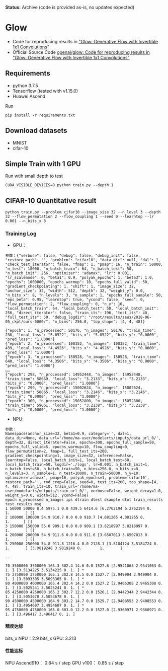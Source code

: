 **Status:** Archive (code is provided as-is, no updates expected)

# Glow

- Code for reproducing results in ["Glow: Generative Flow with Invertible 1x1 Convolutions"](https://d4mucfpksywv.cloudfront.net/research-covers/glow/paper/glow.pdf)
- Official Source Code [openai/glow: Code for reproducing results in "Glow: Generative Flow with Invertible 1x1 Convolutions"](https://github.com/openai/glow)

## Requirements

 - python 3.7.5
 - Tensorflow (tested with v1.15.0)
 - Huawei Ascend

Run
```
pip install -r requirements.txt
```

## Download datasets
- MNIST
- cifar-10


## Simple Train with 1 GPU

Run wtih small depth to test
```
CUDA_VISIBLE_DEVICES=0 python train.py --depth 1
```


## CIFAR-10 Quantitative result

```
python train.py --problem cifar10 --image_size 32 --n_level 3 --depth 32 --flow_permutation 2 --flow_coupling 1 --seed 0 --learntop --lr 0.001 --n_bits_x 8
```

### Training Log


- GPU：
````
参数：{"verbose": false, "debug": false, "debug_init": false, "restore_path": "", "problem": "cifar10", "data_dir": null, "dal": 1, "check_test_iterator": false, "fmap": 1, "pmap": 16, "n_train": 50000, "n_test": 10000, "n_batch_train": 64, "n_batch_test": 50, "n_batch_init": 256, "optimizer": "adamax", "lr": 0.001, "lr_scalemode": 0, "beta1": 0.9, "polyak_epochs": 1, "beta3": 1.0, "epochs": 1000000, "epochs_warmup": 10, "epochs_full_valid": 50, "gradient_checkpointing": 1, "shift": 1, "image_size": 32, "anchor_size": 32, "width": 512, "depth": 32, "weight_y": 0.0, "n_bits_x": 8, "n_levels": 3, "n_sample": 1, "epochs_full_sample": 50, "eps_beta": 0.95, "learntop": true, "ycond": false, "seed": 0, "flow_permutation": 2, "flow_coupling": 0, "n_y": 10, "local_batch_train": 64, "local_batch_test": 50, "local_batch_init": 256, "direct_iterator": false, "train_its": 196, "test_its": 40, "full_test_its": 50, "debug_logdir": "/root/results/zeus/2018-06-05_ckpt/ours-0000/", "n_bins": 256.0, "top_shape": [4, 4, 48]}

{"epoch": 1, "n_processed": 50176, "n_images": 50176, "train_time": 238, "local_loss": "5.0522", "bits_x": "5.0522", "bits_y": "0.0000", "pred_loss": "1.0000"}
{"epoch": 2, "n_processed": 100352, "n_images": 100352, "train_time": 439, "local_loss": "4.4926", "bits_x": "4.4926", "bits_y": "0.0000", "pred_loss": "1.0000"}
{"epoch": 3, "n_processed": 150528, "n_images": 150528, "train_time": 640, "local_loss": "4.3506", "bits_x": "4.3506", "bits_y": "0.0000", "pred_loss": "1.0000"}
……
{"epoch": 298, "n_processed": 14952448, "n_images": 14952448, "train_time": 58669, "local_loss": "3.2133", "bits_x": "3.2133", "bits_y": "0.0000", "pred_loss": "1.0000"}
{"epoch": 299, "n_processed": 15002624, "n_images": 15002624, "train_time": 58865, "local_loss": "3.2146", "bits_x": "3.2146", "bits_y": "0.0000", "pred_loss": "1.0000"}
{"epoch": 300, "n_processed": 15052800, "n_images": 15052800, "train_time": 59061, "local_loss": "3.2138", "bits_x": "3.2138", "bits_y": "0.0000", "pred_loss": "1.0000"}

````
- NPU:
````
参数：
Namespace(anchor_size=32, beta1=0.9, category='', dal=1, data_dir=None, data_url='/home/ma-user/modelarts/inputs/data_url_0/', depth=32, direct_iterator=False, epochs=300, epochs_full_sample=50, epochs_full_valid=5, epochs_warmup=10, flow_coupling=0, flow_permutation=2, fmap=1, full_test_its=200, gradient_checkpointing=1, image_size=32, inference=False, learntop=False, local_batch_init=1, local_batch_test=50, local_batch_train=50, logdir='./logs', lr=0.001, n_batch_init=1, n_batch_test=50, n_batch_train=50, n_bins=256.0, n_bits_x=8, n_levels=3, n_sample=1, n_test=10000, n_train=50000, n_y=10, optimizer='adamax', pmap=16, polyak_epochs=1, problem='cifar10', restore_path='', rnd_crop=False, seed=0, test_its=200, top_shape=[4, 4, 48], train_its=10, train_url='/home/ma-user/modelarts/outputs/train_url_0/', verbose=False, weight_decay=1.0, weight_y=0.0, width=512, ycond=False)
epoch n_processed n_images ips dtrain dtest dsample dtot train_results test_results msg
1 50000 50000 8.4 5975.1 0.0 439.5 6414.6 [6.2762194 6.2762194 0.        1.       ] [] 
2 100000 100000 54.9 910.7 0.0 0.0 910.7 [4.081265 4.081265 0.       1.      ] [] 
3 150000 150000 55.0 909.1 0.0 0.0 909.1 [3.8218997 3.8218997 0.        1.       ] [] 
4 200000 200000 54.9 911.6 0.0 0.0 911.6 [3.6507013 3.6507013 0.        1.       ] [] 
5 250000 250000 54.8 911.8 1216.4 0.0 2128.1 [3.5184724 3.5184724 0.        1.       ] [3.9819248 3.9819248 0.        1.       ]

...

70 3500000 3500000 165.3 302.4 14.6 0.0 1527.6 [2.9541063 2.9541063 0. 1. ] [3.5134225 3.5134225 0. 1. ] *
75 3750000 3750000 165.1 302.8 14.5 0.0 1527.7 [2.949904 2.949904 0. 1. ] [3.5093305 3.5093305 0. 1. ] *
80 4000000 4000000 165.4 302.4 14.2 0.0 1527.2 [2.9465308 2.9465308 0. 1. ] [3.5025241 3.5025241 0. 1. ] *
85 4250000 4250000 165.2 302.7 12.2 0.0 1526.1 [2.9442344 2.9442344 0. 1. ] [3.5053678 3.5053678 0. 1. ]
90 4500000 4500000 164.9 303.2 14.7 0.0 1529.7 [2.9408553 2.9408553 0. 1. ] [3.4954607 3.4954607 0. 1. ] *
95 4750000 4750000 165.0 303.0 12.2 0.0 1527.0 [2.9360971 2.9360971 0. 1. ] [3.496417 3.496417 0. 1. ]

````

#### 精度达标
bits_x NPU：2.9
bits_x GPU: 3.213

#### 性能达标
NPU Ascend910： 0.84 s / step
GPU v100： 0.85 s / step


